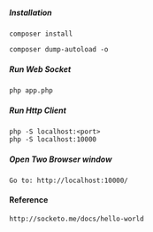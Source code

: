 ##### Installation
```shell script
composer install
```


```shell script
composer dump-autoload -o
```

##### Run Web Socket
```shell script
php app.php
```


##### Run Http Client
```shell script
php -S localhost:<port>
php -S localhost:10000
```


##### Open Two Browser window
```shell script
Go to: http://localhost:10000/ 
```


#### Reference
```shell script
http://socketo.me/docs/hello-world
```